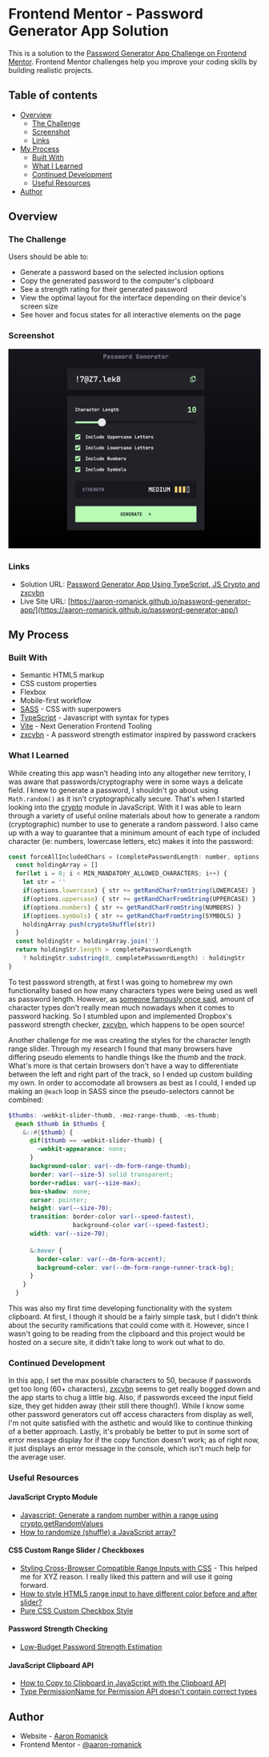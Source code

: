 # Frontend Mentor - Password Generator App Solution

This is a solution to the [Password Generator App Challenge on Frontend Mentor](https://www.frontendmentor.io/challenges/password-generator-app-Mr8CLycqjh). Frontend Mentor challenges help you improve your coding skills by building realistic projects. 

## Table of contents

- [Overview](#overview)
  - [The Challenge](#the-challenge)
  - [Screenshot](#screenshot)
  - [Links](#links)
- [My Process](#my-process)
  - [Built With](#built-with)
  - [What I Learned](#what-i-learned)
  - [Continued Development](#continued-development)
  - [Useful Resources](#useful-resources)
- [Author](#author)

## <a name="overview"></a>Overview

### <a name="the-challenge"></a>The Challenge

Users should be able to:

- Generate a password based on the selected inclusion options
- Copy the generated password to the computer's clipboard
- See a strength rating for their generated password
- View the optimal layout for the interface depending on their device's screen size
- See hover and focus states for all interactive elements on the page

### <a name="screenshot"></a>Screenshot

![Password Generator App Challenge Solution](./screenshot.png)

### <a name="links"></a>Links

- Solution URL: [Password Generator App Using TypeScript, JS Crypto and zxcvbn](https://www.frontendmentor.io/solutions/password-generator-app-using-typescript-js-crypto-and-zxcvbn-7wuQz9cn8G)
- Live Site URL: [https://aaron-romanick.github.io/password-generator-app/](https://aaron-romanick.github.io/password-generator-app/)

## <a name="my-process"></a>My Process

### <a name="built-with"></a>Built With

- Semantic HTML5 markup
- CSS custom properties
- Flexbox
- Mobile-first workflow
- [SASS](https://sass-lang.com/) - CSS with superpowers
- [TypeScript](https://www.typescriptlang.org/) - Javascript with syntax for types
- [Vite](https://vitejs.dev/) - Next Generation Frontend Tooling
- [zxcvbn](https://github.com/dropbox/zxcvbn) - A password strength estimator inspired by password crackers

### <a name="what-i-learned"></a>What I Learned

While creating this app wasn't heading into any altogether new territory, I was aware that passwords/cryptography were in some ways a delicate field. I knew to generate a password, I shouldn't go about using `Math.random()` as it isn't cryptographically secure. That's when I started looking into the [crypto](https://developer.mozilla.org/en-US/docs/Web/API/crypto_property) module in JavaScript. With it I was able to learn through a variety of useful online materials about how to generate a random  (cryptographic) number to use to generate a random password. I also came up with a way to guarantee that a minimum amount of each type of included character (ie: numbers, lowercase letters, etc) makes it into the password:

```js
const forceAllIncludedChars = (completePasswordLength: number, options: IncludedCharOptions) => {
  const holdingArray = []
  for(let i = 0; i < MIN_MANDATORY_ALLOWED_CHARACTERS; i++) {
    let str = ''
    if(options.lowercase) { str += getRandCharFromString(LOWERCASE) }
    if(options.uppercase) { str += getRandCharFromString(UPPERCASE) }
    if(options.numbers) { str += getRandCharFromString(NUMBERS) }
    if(options.symbols) { str += getRandCharFromString(SYMBOLS) }
    holdingArray.push(cryptoShuffle(str))
  }
  const holdingStr = holdingArray.join('')
  return holdingStr.length > completePasswordLength
    ? holdingStr.substring(0, completePasswordLength) : holdingStr
}
```

To test password strength, at first I was going to homebrew my own functionality based on how many characters types were being used as well as password length. However, as [someone famously once said](https://xkcd.com/936/), amount of character types don't really mean much nowadays when it comes to password hacking. So I stumbled upon and implemented Dropbox's password strength checker, [zxcvbn](https://github.com/dropbox/zxcvbn), which happens to be open source!

Another challenge for me was creating the styles for the character length range slider. Through my research I found that many browsers have differing pseudo elements to handle things like the *thumb* and the *track*. What's more is that certain browsers don't have a way to differentiate between the left and right part of the track, so I ended up custom building my own. In order to accomodate all browsers as best as I could, I ended up making an `@each` loop in SASS since the pseudo-selectors cannot be combined:

```scss
$thumbs: -webkit-slider-thumb, -moz-range-thumb, -ms-thumb;
  @each $thumb in $thumbs {
    &::#{$thumb} {
      @if($thumb == -webkit-slider-thumb) {
        -webkit-appearance: none;
      }
      background-color: var(--dm-form-range-thumb);
      border: var(--size-5) solid transparent;
      border-radius: var(--size-max);
      box-shadow: none;
      cursor: pointer;
      height: var(--size-70);
      transition: border-color var(--speed-fastest),
                  background-color var(--speed-fastest);
      width: var(--size-70);

      &:hover {
        border-color: var(--dm-form-accent);
        background-color: var(--dm-form-range-runner-track-bg);
      }
    }
  }
```

This was also my first time developing functionality with the system clipboard. At first, I though it should be a fairly simple task, but I didn't think about the security ramifications that could come with it. However, since I wasn't going to be reading from the clipboard and this project would be hosted on a secure site, it didn't take long to work out what to do.

### <a name="continued-development"></a>Continued Development

In this app, I set the max possible characters to 50, because if passwords get too long (60+ characters), [zxcvbn](https://github.com/dropbox/zxcvbn) seems to get really bogged down and the app starts to chug a little big. Also, if passwords exceed the input field size, they get hidden away (their still there though!). While I know some other password generators cut off access characters from display as well, I'm not quite satisfied with the asthetic and would like to continue thinking of a better approach. Lastly, it's probably be better to put in some sort of error message display for if the copy function doesn't work; as of right now, it just displays an error message in the console, which isn't much help for the average user.

### Useful Resources

#### JavaScript Crypto Module

- [Javascript: Generate a random number within a range using crypto.getRandomValues](https://stackoverflow.com/questions/18230217/javascript-generate-a-random-number-within-a-range-using-crypto-getrandomvalues)
- [How to randomize (shuffle) a JavaScript array?](https://stackoverflow.com/questions/2450954/how-to-randomize-shuffle-a-javascript-array)

#### CSS Custom Range Slider / Checkboxes

- [Styling Cross-Browser Compatible Range Inputs with CSS](https://css-tricks.com/styling-cross-browser-compatible-range-inputs-css/) - This helped me for XYZ reason. I really liked this pattern and will use it going forward.
- [How to style HTML5 range input to have different color before and after slider?](https://stackoverflow.com/questions/18389224/how-to-style-html5-range-input-to-have-different-color-before-and-after-slider)
- [Pure CSS Custom Checkbox Style](https://moderncss.dev/pure-css-custom-checkbox-style/)

#### Password Strength Checking
- [Low-Budget Password Strength Estimation](https://github.com/dropbox/zxcvbn)

#### JavaScript Clipboard API

- [How to Copy to Clipboard in JavaScript with the Clipboard API](https://stackabuse.com/how-to-copy-to-clipboard-in-javascript-with-the-clipboard-api/)
- [Type PermissionName for Permission API doesn't contain correct types](https://github.com/microsoft/TypeScript/issues/33923)

## <a name="author"></a>Author

- Website - [Aaron Romanick](https://www.aaronromanick.com)
- Frontend Mentor - [@aaron-romanick](https://www.frontendmentor.io/profile/aaron-romanick)
